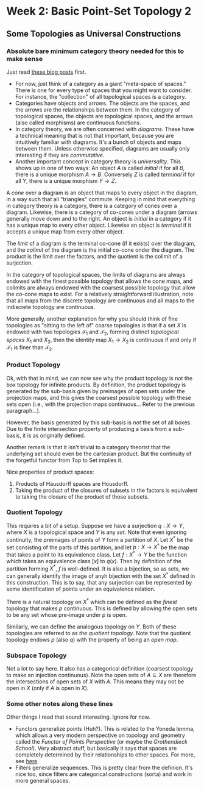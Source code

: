 # Week 2: Basic Point-Set Topology 2

## Some Topologies as Universal Constructions

### Absolute bare minimum category theory needed for this to make sense

Just read [these blog posts](https://www.math3ma.com/categories/category-theory)
first.

- For now, just think of a category as a giant "meta-space of spaces." There is
  one for every type of spaces that you might want to consider. For instance,
  the "collection" of all topological spaces is a category.
- Categories have objects and arrows. The objects are the spaces, and the
  arrows are the relationships between them. In the category of topological
  spaces, the objects are topological spaces, and the arrows (also called
  morphisms) are continuous functions.
- In category theory, we are often concerned with _diagrams_. These have a
  technical meaning that is not that important, because you are intuitively
  familiar with diagrams. It's a bunch of objects and maps between them.
  Unless otherwise specified, diagrams are usually only interesting if they
  are _commutative_.
- Another important concept in category theory is _universality_. This shows up
  in one of two ways: An object $A$ is called _initial_ if for all $B$, there
  is a unique morphism $A\to B$. Conversely $Z$ is called _terminal_ if for
  all $Y$, there is a unique morphism $Y\to Z$.

A _cone_ over a diagram is an object that maps to every object in the diagram,
in a way such that all "triangles" commute. Keeping in mind that everything in
category theory is a category, there is a category of cones over a diagram.
Likewise, there is a category of co-cones under a diagram (arrows generally move
down and to the right. An object is _initial_ in a category if it has a unique
map to every other object. Likewise an object is _terminal_ if it accepts a
unique map from every other object.

The _limit_ of a diagram is the terminal co-cone (if it exists) over the
diagram, and the _colimit_ of the diagram is the initial co-cone onder the
diagram. The product is the limit over the factors, and the quotient is the
colimit of a surjection.

In the category of topological spaces, the limits of diagrams are always endowed
with the finest possible topology that allows the cone maps, and colimits are
always endowed with the coarsest possible topology that allow the co-cone maps to
exist. For a relatively straightforward illustration, note that all maps from
the discrete topology are continuous and all maps to the indiscrete topology are
continuous.

More generally, another explanation for why you should think of fine topologies
as "sitting to the left of" coarse topologies is that if a set $X$ is endowed
with two topologies $\mathcal{T}_1$ and $\mathcal{T}_2$, forming distinct
_topological spaces_ $X_1$ and $X_2$, then the identity map $X_1 \to X_2$ is
continuous if and only if $\mathcal{T}_1$ is finer than $\mathcal{T}_2$.

### Product Topology

Ok, with that in mind, we can now see why the product topology is not the box
topology for infinite products. By definition, the product topology is generated
by the sub-basis given by preimages of open sets under the projection maps, and
this gives the coarsest possible topology with these sets open (i.e., with the
projection maps continuous... Refer to the previous paragraph...).

However, the basis generated by this sub-basis is _not_ the set of all boxes.
Due to the finite intersection property of producing a basis from a sub-basis,
it is as originally defined.

Another remark is that it isn't trivial to a category theorist that the
underlying set should even be the cartesian product. But the continuity of the
forgetful functor from Top to Set implies it.

Nice properties of product spaces:

1. Products of Hausdorff spaces are Housdorff.
2. Taking the product of the closures of subsets in the factors is equivalent to
   taking the closure of the product of those subsets.

### Quotient Topology

This requires a bit of a setup. Suppose we have a surjection $q:X\to Y$, where
$X$ is a topological space and $Y$ is any _set_. Note that even ignoring
continuity, the preimages of points of $Y$ form a partition of $X$. Let
$X^\ast$ be the set consisting of the parts of this partition, and let $p:X\to
X^\ast$ be the map that takes a point to its equivalence class. Let
$f:X^\ast\to Y$ be the function which takes an equivalence class $[x]$ to
$q(x)$. Then by definition of the partition forming $X^\ast$, $f$ is
well-defined. It is also a bijection, so as sets, we can generally identify the
image of anyh bijection with the set $X^\ast$ defined in this construction.
This is to say, that any surjection can be represented by some identification of
points under an equivalence relation.

There is a natural topology on $X^\ast$ which can be defined as the _finest_
topology that makes $p$ continuous. This is defined by allowing the open sets
to be any set whose pre-image under $p$ is open.

Similarly, we can define the analogous topology on $Y$. Both of these
topologies are referred to as _the quotient topology_. Note that the quotient
topology endows $p$ (also $q$) with the property of being an _open map_.

### Subspace Topology

Not a lot to say here. It also has a categorical definition (coarsest topology
to make an injection continuous). Note the open sets of $A\subseteq X$ are
therefore the intersections of open sets of $X$ with $A$. This means they may
not be open in $X$ (only if $A$ is open in $X$).

### Some other notes along these lines

Other things I read that sound interesting. Ignore for now.

- Functors generalize points (Huh?). This is related to the Yoneda lemma, which
  allows a very modern perspective on topology and geometry called the
  _Functor of Points Perspective_ (or maybe the _Grothendieck School_). Very
  abstract stuff, but basically it says that spaces are completely determined
  by their relationships to other spaces. For more, see
  [here](https://www.math3ma.com/blog/the-yoneda-perspective).
- Filters generalize sequences. This is pretty clear from the definion. It's
  nice too, since filters are categorical constructions (sorta) and work in
  more general spaces.

